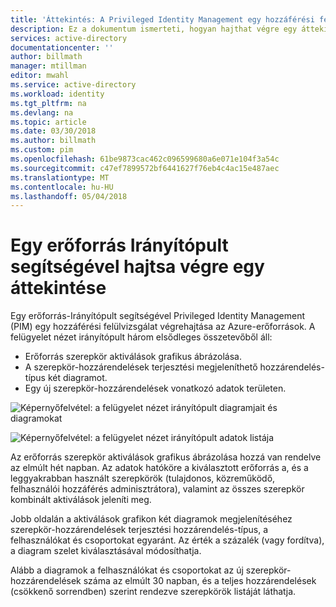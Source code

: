 ```yaml
---
title: 'Áttekintés: A Privileged Identity Management egy hozzáférési felülvizsgálat végrehajtása az Azure-erőforrások |} Microsoft Docs'
description: Ez a dokumentum ismerteti, hogyan hajthat végre egy áttekintése a PIM, az Azure-erőforrások.
services: active-directory
documentationcenter: ''
author: billmath
manager: mtillman
editor: mwahl
ms.service: active-directory
ms.workload: identity
ms.tgt_pltfrm: na
ms.devlang: na
ms.topic: article
ms.date: 03/30/2018
ms.author: billmath
ms.custom: pim
ms.openlocfilehash: 61be9873cac462c096599680a6e071e104f3a54c
ms.sourcegitcommit: c47ef7899572bf6441627f76eb4c4ac15e487aec
ms.translationtype: MT
ms.contentlocale: hu-HU
ms.lasthandoff: 05/04/2018
---
```

# <a name="use-a-resource-dashboard-to-perform-an-access-review"></a>Egy erőforrás Irányítópult segítségével hajtsa végre egy áttekintése

Egy erőforrás-Irányítópult segítségével Privileged Identity Management (PIM) egy hozzáférési felülvizsgálat végrehajtása az Azure-erőforrások. A felügyelet nézet irányítópult három elsődleges összetevőből áll:

- Erőforrás szerepkör aktiválások grafikus ábrázolása.
- A szerepkör-hozzárendelések terjesztési megjeleníthető hozzárendelés-típus két diagramot.
- Egy új szerepkör-hozzárendelések vonatkozó adatok területen.

![Képernyőfelvétel: a felügyelet nézet irányítópult diagramjait és diagramokat](media/azure-pim-resource-rbac/rbac-overview-top.png)

![Képernyőfelvétel: a felügyelet nézet irányítópult adatok listája](media/azure-pim-resource-rbac/role-settings.png)

Az erőforrás szerepkör aktiválások grafikus ábrázolása hozzá van rendelve az elmúlt hét napban. Az adatok hatóköre a kiválasztott erőforrás a, és a leggyakrabban használt szerepkörök (tulajdonos, közreműködő, felhasználói hozzáférés adminisztrátora), valamint az összes szerepkör kombinált aktiválások jeleníti meg.

Jobb oldalán a aktiválások grafikon két diagramok megjelenítéséhez szerepkör-hozzárendelések terjesztési hozzárendelés-típus, a felhasználókat és csoportokat egyaránt. Az érték a százalék (vagy fordítva), a diagram szelet kiválasztásával módosíthatja.

Alább a diagramok a felhasználókat és csoportokat az új szerepkör-hozzárendelések száma az elmúlt 30 napban, és a teljes hozzárendelések (csökkenő sorrendben) szerint rendezve szerepkörök listáját láthatja.


